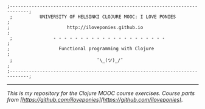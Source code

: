 ```
;-----------------------------------------------------------------------------;
 ;          UNIVERSITY OF HELSINKI CLOJURE MOOC: I LOVE PONIES                 ;
;                     http://iloveponies.github.io                            ;
 ;               - - - - - - - - - - - - - - - - - - - - -                     ;
;                  Functional programming with Clojure                        ;
 ;                               ¯\_(ツ)_/¯                                    ;
;-----------------------------------------------------------------------------;

```
* * *
*This is my repository for the Clojure MOOC course exercises. Course parts from [https://github.com/iloveponies](https://github.com/iloveponies).*